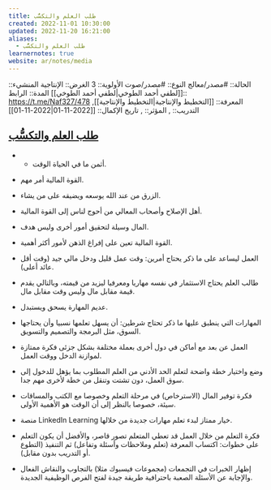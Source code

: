 ```yaml
---
title: طلب العلم والتكسُّب
created: 2022-11-01 10:30:00
updated: 2022-11-20 16:21:00
aliases:
  - طلب العلم والتكسُّب
learnernotes: true
website: ar/notes/media
---
```


الحالة:: #مصدر/معالج
النوع:: #مصدر/صوت
اﻷولوية:: 3
الغرض:: الإنتاجية
المنشيء:: [[لطفي أحمد الطوخي|لطفي أحمد الطوخي]]
المدة::
الرابط:: <https://t.me/Naf327/478>
المعرفة:: [[التخطيط واﻹنتاجية|التخطيط واﻹنتاجية]],
التدريب:: ,
المؤثر:: ,
تاريخ اﻹكمال:: [[2022-11-01|2022-11-01]]

## [طلب العلم والتكسُّب](https://t.me/Naf327/478)

- - أثمن ما في الحياة الوقت.

- القوة المالية أمر مهم.

- الزرق من عند الله يوسعه ويضيقه على من يشاء.

- أهل الإصلاح وأصحاب المعالي من أحوج لناس إلى القوة المالية.

- المال وسيلة لتحقيق أمور أخرى وليس هدف.

- القوة المالية تعين على إفراغ الذهن لأمور أكثر أهمية.

- العمل ليساعد على ما ذكر يحتاج أمرين: وقت عمل قليل ودخل مالي جيد (وقت أقل عائد أعلى).

- طالب العلم يحتاج الاستثمار في نفسه مهاريا ومعرفيا ليزيد من قيمته، وبالتالي يقدم قيمة مقابل مال وليس وقت مقابل مال.

- عديم المهارة يسحق ويستبدل.

- المهارات التي ينطبق عليها ما ذكر تحتاج شرطين: أن يسهل تعلمها نسبيا وأن يحتاجها السوق، مثل البرمجة والتصميم والتسويق.

- العمل عن بعد مع أماكن في دول أخرى بعملة مختلفة بشكل جزئى فكرة ممتازة لموازنة الدخل ووقت العمل.

- وضع واختيار خطة واضحة لتعلم الحد الأدني من العلم المطلوب بما يؤهل للدخول إلى سوق العمل، دون تشتت وتنقل من خطة لأخرى مهم جدا.

- فكرة توفير المال (الاسترخاص) في مرحلة التعلم وخصوصا مع الكتب والمساقات سيئة، خصوصا بالنظر إلى أن الوقت هو الأهمية الأولى.

- منصة LinkedIn Learning خيار ممتاز لبدء تعلم مهارات جديدة من خلالها.

- فكرة التعلم من خلال العمل قد تعطي المتعلم تصور قاصر، والأفضل أن يكون التعلم على خطوات: اكتساب المعرفة (تعلم وملاحظات وأسئلة وتفاعل) ثم التنفيذ (التطوع أو التدريب بدون مقابل).

- إظهار الخبرات في التجمعات (مجموعات فيسبوك مثلا) بالتجاوب والنقاش الفعال والإجابة عن الأسئلة الصعبة باحترافية طريقة جيدة لفتح الفرص الوظيفية الجديدة.
